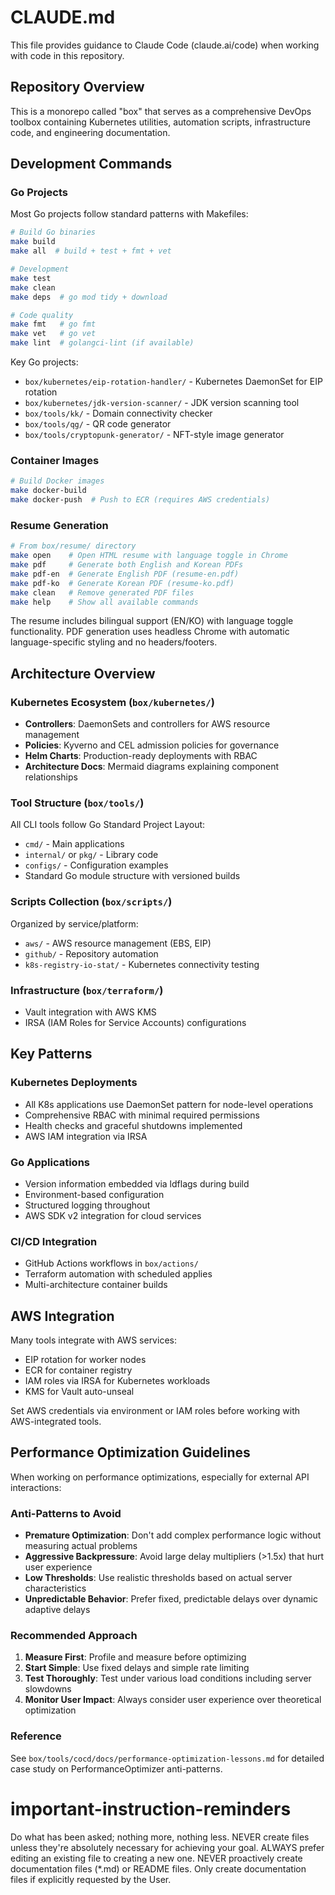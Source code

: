 # CLAUDE.md

This file provides guidance to Claude Code (claude.ai/code) when working with code in this repository.

## Repository Overview

This is a monorepo called "box" that serves as a comprehensive DevOps toolbox containing Kubernetes utilities, automation scripts, infrastructure code, and engineering documentation.

## Development Commands

### Go Projects

Most Go projects follow standard patterns with Makefiles:

```bash
# Build Go binaries
make build
make all  # build + test + fmt + vet

# Development
make test
make clean
make deps  # go mod tidy + download

# Code quality
make fmt   # go fmt
make vet   # go vet
make lint  # golangci-lint (if available)
```

Key Go projects:
- `box/kubernetes/eip-rotation-handler/` - Kubernetes DaemonSet for EIP rotation
- `box/kubernetes/jdk-version-scanner/` - JDK version scanning tool
- `box/tools/kk/` - Domain connectivity checker
- `box/tools/qg/` - QR code generator
- `box/tools/cryptopunk-generator/` - NFT-style image generator

### Container Images

```bash
# Build Docker images
make docker-build
make docker-push  # Push to ECR (requires AWS credentials)
```

### Resume Generation

```bash
# From box/resume/ directory
make open    # Open HTML resume with language toggle in Chrome
make pdf     # Generate both English and Korean PDFs
make pdf-en  # Generate English PDF (resume-en.pdf)
make pdf-ko  # Generate Korean PDF (resume-ko.pdf)
make clean   # Remove generated PDF files
make help    # Show all available commands
```

The resume includes bilingual support (EN/KO) with language toggle functionality. PDF generation uses headless Chrome with automatic language-specific styling and no headers/footers.

## Architecture Overview

### Kubernetes Ecosystem (`box/kubernetes/`)

- **Controllers**: DaemonSets and controllers for AWS resource management
- **Policies**: Kyverno and CEL admission policies for governance
- **Helm Charts**: Production-ready deployments with RBAC
- **Architecture Docs**: Mermaid diagrams explaining component relationships

### Tool Structure (`box/tools/`)

All CLI tools follow Go Standard Project Layout:
- `cmd/` - Main applications
- `internal/` or `pkg/` - Library code
- `configs/` - Configuration examples
- Standard Go module structure with versioned builds

### Scripts Collection (`box/scripts/`)

Organized by service/platform:
- `aws/` - AWS resource management (EBS, EIP)
- `github/` - Repository automation
- `k8s-registry-io-stat/` - Kubernetes connectivity testing

### Infrastructure (`box/terraform/`)

- Vault integration with AWS KMS
- IRSA (IAM Roles for Service Accounts) configurations

## Key Patterns

### Kubernetes Deployments
- All K8s applications use DaemonSet pattern for node-level operations
- Comprehensive RBAC with minimal required permissions
- Health checks and graceful shutdowns implemented
- AWS IAM integration via IRSA

### Go Applications
- Version information embedded via ldflags during build
- Environment-based configuration
- Structured logging throughout
- AWS SDK v2 integration for cloud services

### CI/CD Integration
- GitHub Actions workflows in `box/actions/`
- Terraform automation with scheduled applies
- Multi-architecture container builds

## AWS Integration

Many tools integrate with AWS services:
- EIP rotation for worker nodes
- ECR for container registry
- IAM roles via IRSA for Kubernetes workloads
- KMS for Vault auto-unseal

Set AWS credentials via environment or IAM roles before working with AWS-integrated tools.

## Performance Optimization Guidelines

When working on performance optimizations, especially for external API interactions:

### Anti-Patterns to Avoid
- **Premature Optimization**: Don't add complex performance logic without measuring actual problems
- **Aggressive Backpressure**: Avoid large delay multipliers (>1.5x) that hurt user experience  
- **Low Thresholds**: Use realistic thresholds based on actual server characteristics
- **Unpredictable Behavior**: Prefer fixed, predictable delays over dynamic adaptive delays

### Recommended Approach
1. **Measure First**: Profile and measure before optimizing
2. **Start Simple**: Use fixed delays and simple rate limiting
3. **Test Thoroughly**: Test under various load conditions including server slowdowns
4. **Monitor User Impact**: Always consider user experience over theoretical optimization

### Reference
See `box/tools/cocd/docs/performance-optimization-lessons.md` for detailed case study on PerformanceOptimizer anti-patterns.

# important-instruction-reminders
Do what has been asked; nothing more, nothing less.
NEVER create files unless they're absolutely necessary for achieving your goal.
ALWAYS prefer editing an existing file to creating a new one.
NEVER proactively create documentation files (*.md) or README files. Only create documentation files if explicitly requested by the User.
